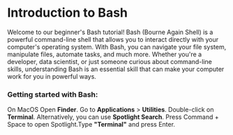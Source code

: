 # Introduction to Bash 

Welcome to our beginner's Bash tutorial! Bash (Bourne Again Shell) is a powerful command-line shell that allows you to interact directly with your computer's operating system. With Bash, you can navigate your file system, manipulate files, automate tasks, and much more. Whether you're a developer, data scientist, or just someone curious about command-line skills, understanding Bash is an essential skill that can make your computer work for you in powerful ways.

### Getting started with Bash:
On MacOS
Open **Finder**. Go to **Applications** > **Utilities**. Double-click on **Terminal**.
Alternatively, you can use **Spotlight Search**. Press Command + Space to open Spotlight.Type **"Terminal"** and press Enter.
